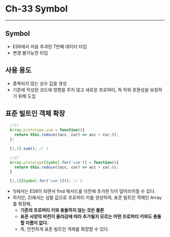 # Ch-33 Symbol

---

## Symbol

- ES6에서 처음 추과된 7번째 데이터 타입
- 변경 불가능한 타입

## 사용 용도
- 중복되지 않는 상수 값을 생성
- 기존에 작성된 코드에 영향을 주지 않고 새로운 프로퍼티, 즉 하위 호환성을 보장하기 위해 도입


## 표준 빌트인 객체 확장
```javascript
  //1)
  Array.prototype.sum = function(){
    return this.reduce((acc, cur) => acc + cur,0);
  };

  [1,2].sum(); // 3

  //2)
  Array.prototype[Symbol.for('sum')] = function(){
    return this.reduce((acc, cur) => acc + cur,0);
  }

  [1,2][Symbol.for('sum')](); // 3
```

- 1)에서는 ES6이 되면서 find 메서드를 이전에 추가한 1)이 덮어쓰어질 수 있다.
- 하지만, 2)에서는 심벌 값으로 프로퍼티 키를 생성하여, 표준 빌트인 객체인 Array를 확장해, 
  - **기존의 프로퍼티 키와 충돌하지 않는 것은 물론**
  - **표준 사양의 버전이 올라감에 따라 추가될지 모르는 어떤 프로퍼티 키와도 충돌할 이름이 없다.**
  - 즉, 안전하게 표준 빌트인 객체를 확장할 수 있다.